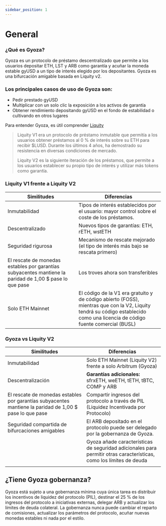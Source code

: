 ```yaml
---
sidebar_position: 1
---
```



# General

### ¿Qué es Gyoza?
Gyoza es un protocolo de préstamo descentralizado que permite a los usuarios depositar ETH, LST y ARB como garantía y acuñar la moneda estable gyUSD a un tipo de interés elegido por los depositantes. Gyoza es una bifurcación amigable basada en Liquity v2.

### Los principales casos de uso de Gyoza son:

- Pedir prestado gyUSD
- Multiplicar con un solo clic la exposición a los activos de garantía
- Obtener rendimiento depositando gyUSD en el fondo de estabilidad o cultivando en otros lugares

Para entender Gyoza, es útil comprender [Liquity](https://www.liquity.org)

> Liquity V1 era un protocolo de préstamo inmutable que permitía a los usuarios obtener préstamos al 0 % de interés sobre su ETH para recibir $LUSD. Durante los últimos 4 años, ha demostrado su resistencia en diversas condiciones de mercado. 
> 
> Liquity V2 es la siguiente iteración de los préstamos, que permite a los usuarios establecer su propio tipo de interés y utilizar más tokens como garantía.


### Liquity V1 frente a Liquity V2
| Similitudes | Diferencias  |
|--|--|
|Inmutabilidad  |  Tipos de interés establecidos por el usuario: mayor control sobre el coste de los préstamos. |
|Descentralizado| Nuevos tipos de garantías: ETH, rETH, wstETH|
|Seguridad rigurosa|Mecanismo de rescate mejorado (el tipo de interés más bajo se rescata primero)|
|El rescate de monedas estables por garantías subyacentes mantiene la paridad de 1,00 $ pase lo que pase| Los troves ahora son transferibles|
|Solo ETH Mainnet|El código de la V1 era gratuito y de código abierto (FOSS), mientras que con la V2, Liquity tendrá su código establecido como una licencia de código fuente comercial (BUSL)|

### Gyoza vs Liquity V2
| Similitudes | Diferencias  |
|--|--|
| Inmutabilidad|Solo ETH Mainnet (Liquity V2) frente a solo Arbitrum (Gyoza) |
|Descentralización| **Garantías adicionales:** sfrxETH, weETH, tETH, tBTC, COMP y ARB|
|El rescate de monedas estables por garantías subyacentes mantiene la paridad de 1,00 $ pase lo que pase| Compartir ingresos del protocolo a través de PIL (Liquidez Incentivada por Protocolo)|
|Seguridad compartida de bifurcaciones amigables |El ARB depositado en el protocolo puede ser delegado por la gobernanza de Gyoza.|
||Gyoza añade características de seguridad adicionales para permitir otras características, como los límites de deuda|
|||\

## ¿Tiene Gyoza gobernanza?
Gyoza está sujeto a una gobernanza mínima cuya única tarea es distribuir los incentivos de liquidez del protocolo (PIL), destinar el 25 % de los ingresos del protocolo a iniciativas externas, delegar ARB y actualizar los límites de deuda colateral. La gobernanza nunca puede cambiar el reparto de comisiones, actualizar los parámetros del protocolo, acuñar nuevas monedas estables ni nada por el estilo.